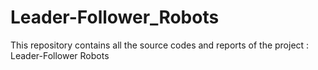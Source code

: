 # Leader-Follower_Robots

This repository contains all the source codes and reports of the project : Leader-Follower Robots
